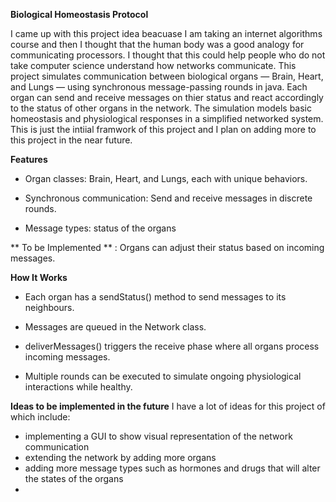 **Biological Homeostasis Protocol**

I came up with this project idea beacuase I am taking an internet algorithms course and then I thought that the human body was a good analogy for communicating processors. I thought that this could help people who do not take computer science understand how networks communicate. This project simulates communication between biological organs — Brain, Heart, and Lungs — using synchronous message-passing rounds in java. Each organ can send and receive messages on thier status and react accordingly to the status of other organs in the network. The simulation models basic homeostasis and physiological responses in a simplified networked system. This is just the intiial framwork of this project and I plan on adding more to this project in the near future.

**Features**

- Organ classes: Brain, Heart, and Lungs, each with unique behaviors.

- Synchronous communication: Send and receive messages in discrete rounds.

- Message types: status of the organs
  
** To be Implemented ** : Organs can adjust their status based on incoming messages.

**How It Works**

- Each organ has a sendStatus() method to send messages to its neighbours.

- Messages are queued in the Network class.

- deliverMessages() triggers the receive phase where all organs process incoming messages.

- Multiple rounds can be executed to simulate ongoing physiological interactions while healthy.

**Ideas to be implemented in the future**
I have a lot of ideas for this project of which include:
- implementing a GUI to show visual representation of the network communication
- extending the network by adding more organs
- adding more message types such as hormones and drugs that will alter the states of the organs
- 
